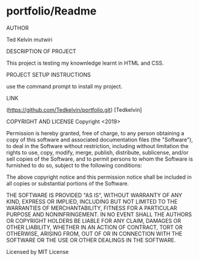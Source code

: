 # portfolio/Readme

AUTHOR

Ted Kelvin mutwiri

DESCRIPTION OF PROJECT

This project is testing my knownledge learnt in HTML and CSS.

PROJECT SETUP INSTRUCTIONS

use the command prompt to install my project.

LINK

(https://github.com/Tedkelvin/portfolio.git) [Tedkelvin]

COPYRIGHT AND LICENSE
Copyright <2019> <Tedkelvin>

Permission is hereby granted, free of charge, to any person obtaining a copy of this software and associated documentation files (the "Software"), to deal in the Software without restriction, including without limitation the rights to use, copy, modify, merge, publish, distribute, sublicense, and/or sell copies of the Software, and to permit persons to whom the Software is furnished to do so, subject to the following conditions:

The above copyright notice and this permission notice shall be included in all copies or substantial portions of the Software.

THE SOFTWARE IS PROVIDED "AS IS", WITHOUT WARRANTY OF ANY KIND, EXPRESS OR IMPLIED, INCLUDING BUT NOT LIMITED TO THE WARRANTIES OF MERCHANTABILITY, FITNESS FOR A PARTICULAR PURPOSE AND NONINFRINGEMENT. IN NO EVENT SHALL THE AUTHORS OR COPYRIGHT HOLDERS BE LIABLE FOR ANY CLAIM, DAMAGES OR OTHER LIABILITY, WHETHER IN AN ACTION OF CONTRACT, TORT OR OTHERWISE, ARISING FROM, OUT OF OR IN CONNECTION WITH THE SOFTWARE OR THE USE OR OTHER DEALINGS IN THE SOFTWARE.

Licensed by  MIT License
